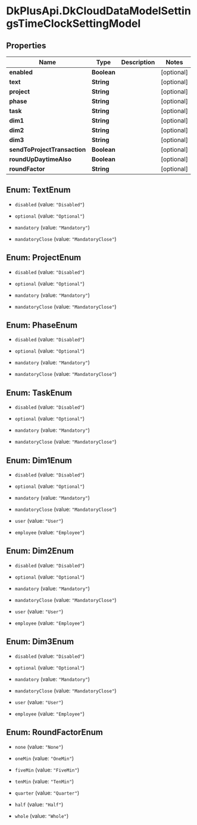 # DkPlusApi.DkCloudDataModelSettingsTimeClockSettingModel

## Properties
Name | Type | Description | Notes
------------ | ------------- | ------------- | -------------
**enabled** | **Boolean** |  | [optional] 
**text** | **String** |  | [optional] 
**project** | **String** |  | [optional] 
**phase** | **String** |  | [optional] 
**task** | **String** |  | [optional] 
**dim1** | **String** |  | [optional] 
**dim2** | **String** |  | [optional] 
**dim3** | **String** |  | [optional] 
**sendToProjectTransaction** | **Boolean** |  | [optional] 
**roundUpDaytimeAlso** | **Boolean** |  | [optional] 
**roundFactor** | **String** |  | [optional] 


<a name="TextEnum"></a>
## Enum: TextEnum


* `disabled` (value: `"Disabled"`)

* `optional` (value: `"Optional"`)

* `mandatory` (value: `"Mandatory"`)

* `mandatoryClose` (value: `"MandatoryClose"`)




<a name="ProjectEnum"></a>
## Enum: ProjectEnum


* `disabled` (value: `"Disabled"`)

* `optional` (value: `"Optional"`)

* `mandatory` (value: `"Mandatory"`)

* `mandatoryClose` (value: `"MandatoryClose"`)




<a name="PhaseEnum"></a>
## Enum: PhaseEnum


* `disabled` (value: `"Disabled"`)

* `optional` (value: `"Optional"`)

* `mandatory` (value: `"Mandatory"`)

* `mandatoryClose` (value: `"MandatoryClose"`)




<a name="TaskEnum"></a>
## Enum: TaskEnum


* `disabled` (value: `"Disabled"`)

* `optional` (value: `"Optional"`)

* `mandatory` (value: `"Mandatory"`)

* `mandatoryClose` (value: `"MandatoryClose"`)




<a name="Dim1Enum"></a>
## Enum: Dim1Enum


* `disabled` (value: `"Disabled"`)

* `optional` (value: `"Optional"`)

* `mandatory` (value: `"Mandatory"`)

* `mandatoryClose` (value: `"MandatoryClose"`)

* `user` (value: `"User"`)

* `employee` (value: `"Employee"`)




<a name="Dim2Enum"></a>
## Enum: Dim2Enum


* `disabled` (value: `"Disabled"`)

* `optional` (value: `"Optional"`)

* `mandatory` (value: `"Mandatory"`)

* `mandatoryClose` (value: `"MandatoryClose"`)

* `user` (value: `"User"`)

* `employee` (value: `"Employee"`)




<a name="Dim3Enum"></a>
## Enum: Dim3Enum


* `disabled` (value: `"Disabled"`)

* `optional` (value: `"Optional"`)

* `mandatory` (value: `"Mandatory"`)

* `mandatoryClose` (value: `"MandatoryClose"`)

* `user` (value: `"User"`)

* `employee` (value: `"Employee"`)




<a name="RoundFactorEnum"></a>
## Enum: RoundFactorEnum


* `none` (value: `"None"`)

* `oneMin` (value: `"OneMin"`)

* `fiveMin` (value: `"FiveMin"`)

* `tenMin` (value: `"TenMin"`)

* `quarter` (value: `"Quarter"`)

* `half` (value: `"Half"`)

* `whole` (value: `"Whole"`)




